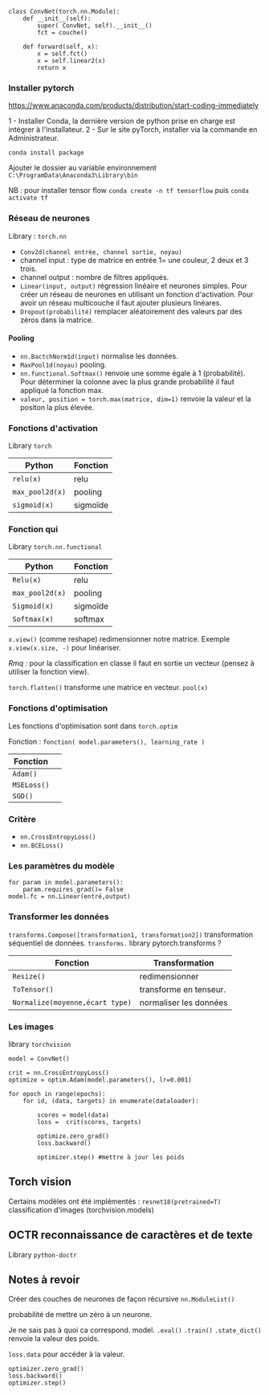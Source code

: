 ```
class ConvNet(torch.nn.Module):
    def __init__(self):
        super( ConvNet, self).__init__()
        fct = couche()

    def forward(self, x):
        x = self.fct()
        x = self.linear2(x)
        return x
```

### Installer pytorch

https://www.anaconda.com/products/distribution/start-coding-immediately

1 - Installer Conda, la dernière version de python prise en charge est intégrer à l'installateur.
2 - Sur le site pyTorch, installer via la commande en Administrateur.

`conda install package`

Ajouter le dossier au variable environnement `C:\ProgramData\Anaconda3\Library\bin`

NB : pour installer tensor flow `conda create -n tf tensorflow` puis `conda activate tf`

### Réseau de neurones

Library : `torch.nn`

* `Conv2d(channel entrée, channel sortie, noyau)` 
 * channel input : type de matrice en entrée 1= une couleur, 2 deux et 3 trois.
 * channel output : nombre de filtres appliqués.
* `Linear(input, output)` régression linéaire et neurones simples. Pour créer un réseau de neurones en utilisant un fonction d'activation. Pour avoir un réseau multicouche il faut ajouter plusieurs linéares.
* `Dropout(probabilité)` remplacer aléatoirement des valeurs par des zéros dans la matrice.

#### Pooling 

* `nn.BactchNorm1d(input)` normalise les données.
* `MaxPool1d(noyau)` pooling.
* `nn.functional.Softmax()` renvoie une somme égale à 1 (probabilité). Pour déterminer la colonne avec la plus grande probabilité il faut appliqué la fonction max.
* `valeur, position = torch.max(matrice, dim=1)` renvoie la valeur et la positon la plus élevée.

### Fonctions d'activation

Library `torch`

| Python | Fonction |
|---|---|
| `relu(x)` | relu |
| `max_pool2d(x)` | pooling |
| `sigmoid(x)` | sigmoïde |

### Fonction qui 

Library `torch.nn.functional`

| Python | Fonction |
|---|---|
| `Relu(x)` | relu |
| `max_pool2d(x)` | pooling |
| `Sigmoid(x)` | sigmoïde |
| `Softmax(x)` | softmax |

`x.view()` (comme reshape) redimensionner notre matrice. Exemple `x.view(x.size, -)` pour linéariser.

_Rmq :_ pour la classification en classe il faut en sortie un vecteur (pensez à utiliser la fonction view).

`torch.flatten()` transforme une matrice en vecteur.
`pool(x)`

### Fonctions d'optimisation

Les fonctions d'optimisation sont dans `torch.optim`

Fonction : `fonction( model.parameters(), learning_rate )`

| Fonction | |
|---|---|
| `Adam()` | |
| `MSELoss()` | |
| `SGD()` | |

### Critère

* `nn.CrossEntropyLoss()`
* `nn.BCELoss()`

### Les paramètres du modèle

```
for param in model.parameters():
    param.requires_grad()= False
model.fc = nn.Linear(entré,output)
```

### Transformer les données

`transforms.Compose([transformation1, transformation2])` transformation séquentiel de données.
`transforms.` library pytorch.transforms ?

| Fonction | Transformation |
|---|---|
| `Resize()` | redimensionner |
| `ToTensor()` | transforme en tenseur. |
| `Normalize(moyenne,écart type)` | normaliser les données |

### Les images

library `torchvision`   

```
model = ConvNet()

crit = nn.CrossEntropyLoss()
optimize = optim.Adam(model.parameters(), lr=0.001)

for epoch in range(epochs):
    for id, (data, targets) in enumerate(dataloader):

        scores = model(data)
        loss =  crit(scores, targets)

        optimize.zero_grad()
        loss.backward()

        optimizer.step() #mettre à jour les poids
```

## Torch vision 

Certains modèles ont été implémentés :
`resnet18(pretrained=T)` classification d'images (torchvision.models)  

## OCTR reconnaissance de caractères et de texte

Library `python-doctr`

## Notes à revoir

Créer des couches de neurones de façon récursive `nn.ModuleList()`

probabilité de mettre un zéro à  un neurone.

Je ne sais pas à quoi ca correspond.
model.
`.eval()`
`.train()`
`.state_dict()` renvoie la valeur des poids.

`loss.data` pour accéder à la valeur.

```
optimizer.zero_grad()
loss.backward()
optimizer.step()
```
